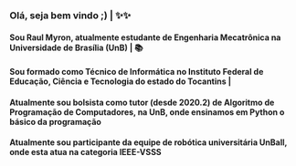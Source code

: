### Olá, seja bem vindo ;) | ✨✨
#### Sou Raul Myron, atualmente estudante de Engenharia Mecatrônica na Universidade de Brasília (UnB) | 📚
#### Sou formado como Técnico de Informática no Instituto Federal de Educação, Ciência e Tecnologia do estado do Tocantins | 
#### Atualmente sou bolsista como tutor (desde 2020.2) de Algoritmo de Programação de Computadores, na UnB, onde ensinamos em Python o básico da programação
#### Atualmente sou participante da equipe de robótica universitária UnBall, onde esta atua na categoria IEEE-VSSS 
<!--
- 🔭 I’m currently working on ...
- 🌱 I’m currently learning ...
- 👯 I’m looking to collaborate on ...
- 🤔 I’m looking for help with ...
- 💬 Ask me about ...
- 📫 How to reach me: ...
- 😄 Pronouns: ...
- ⚡ Fun fact: ...
-->
